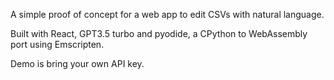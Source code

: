 A simple proof of concept for a web app to edit CSVs with natural language. 

Built with React, GPT3.5 turbo and pyodide, a CPython to WebAssembly port using Emscripten.

Demo is bring your own API key. 
